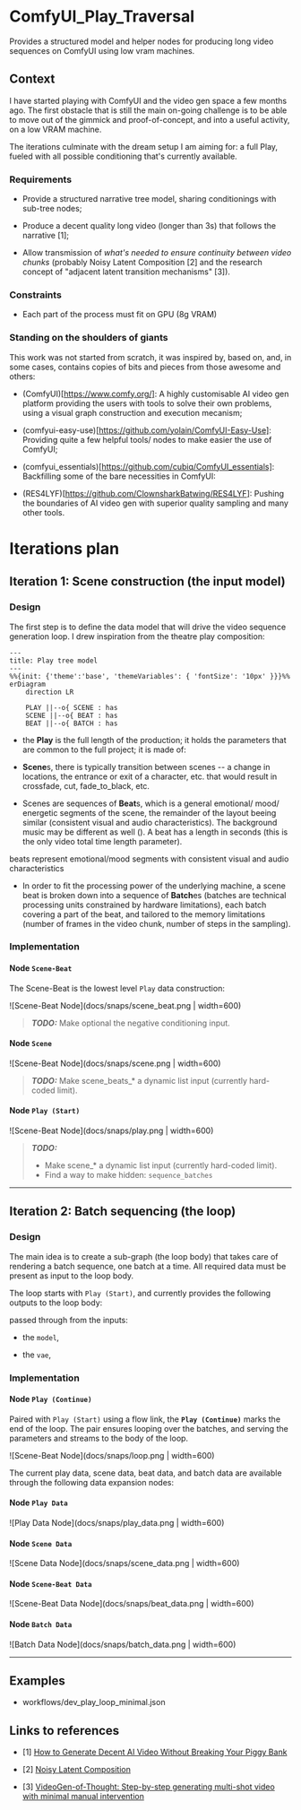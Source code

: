 # ComfyUI_Play_Traversal

Provides a structured model and helper nodes for producing long video sequences on ComfyUI using low vram machines.

## Context

I have started playing with ComfyUI and the video gen space a few months ago. The first obstacle that is still the main on-going challenge is to be able to move out of the gimmick and proof-of-concept, and into a useful activity, on a low VRAM machine.

The iterations culminate with the dream setup I am aiming for: a full Play, fueled with all possible conditioning that's currently available. 

### Requirements

* Provide a structured narrative tree model, sharing conditionings with sub-tree nodes;

* Produce a decent quality long video (longer than 3s) that follows the narrative [1];

* Allow transmission of *what's needed to ensure continuity between video chunks* (probably Noisy Latent Composition [2] and the research concept of "adjacent latent transition mechanisms" [3]).

### Constraints

* Each part of the process must fit on GPU (8g VRAM)

### Standing on the shoulders of giants

This work was not started from scratch, it was inspired by, based on, and, in some cases, contains copies of bits and pieces from those awesome and others:

* (ComfyUI)[https://www.comfy.org/]: A highly customisable AI video gen platform providing the users with tools to solve their own problems, using a visual graph construction and execution mecanism; 

* (comfyui-easy-use)[https://github.com/yolain/ComfyUI-Easy-Use]: Providing quite a few helpful tools/ nodes to make easier the use of ComfyUI;

* (comfyui_essentials)[https://github.com/cubiq/ComfyUI_essentials]: Backfilling some of the bare necessities in ComfyUI:

* (RES4LYF)[https://github.com/ClownsharkBatwing/RES4LYF]: Pushing the boundaries of AI video gen with superior quality sampling and many other tools.

# Iterations plan

## Iteration 1: Scene construction (the input model)

### Design

The first step is to define the data model that will drive the video sequence generation loop. I drew inspiration from the theatre play composition:

```mermaid
---
title: Play tree model
---
%%{init: {'theme':'base', 'themeVariables': { 'fontSize': '10px' }}}%%
erDiagram
    direction LR

    PLAY ||--o{ SCENE : has
    SCENE ||--o{ BEAT : has  
    BEAT ||--o{ BATCH : has
```

* the **Play** is the full length of the production; it holds the parameters that are common to the full project; it is made of:

* **Scene**s, there is typically transition between scenes -- a change in locations, the entrance or exit of a character, etc. that would result in crossfade, cut, fade_to_black, etc.

* Scenes are sequences of **Beat**s, which is a general emotional/ mood/ energetic segments of the scene, the remainder of the layout beeing similar (consistent visual and audio characteristics). The background music may be different as well (). A beat has a length in seconds (this is the only video total time length parameter).

beats represent emotional/mood segments with consistent visual and audio characteristics

* In order to fit the processing power of the underlying machine, a scene beat is broken down into a sequence of **Batch**es (batches are technical processing units constrained by hardware limitations), each batch covering a part of the beat, and tailored to the memory limitations (number of frames in the video chunk, number of steps in the sampling).

### Implementation

#### Node `Scene-Beat`

The Scene-Beat is the lowest level `Play` data construction:

![Scene-Beat Node](docs/snaps/scene_beat.png | width=600)

> **_TODO:_**  Make optional the negative conditioning input.

#### Node `Scene` 

![Scene-Beat Node](docs/snaps/scene.png | width=600)

> **_TODO:_**  Make scene_beats_* a dynamic list input (currently hard-coded limit).

#### Node `Play (Start)`

![Scene-Beat Node](docs/snaps/play.png | width=600)

> **_TODO:_**
> * Make scene_* a dynamic list input (currently hard-coded limit).
> * Find a way to make hidden: `sequence_batches`
-----

## Iteration 2: Batch sequencing (the loop)

### Design

The main idea is to create a sub-graph (the loop body) that takes care of rendering a batch sequence, one batch at a time. All required data must be present as input to the loop body.

The loop starts with `Play (Start)`, and currently provides the following outputs to the loop body:

passed through from the inputs:

* the `model`,

* the `vae`, 

### Implementation

#### Node `Play (Continue)`

Paired with `Play (Start)` using a flow link, the **`Play (Continue)`** marks the end of the loop.
The pair ensures looping over the batches, and serving the parameters and streams to the body of the loop.

![Scene-Beat Node](docs/snaps/loop.png | width=600)

The current play data, scene data, beat data, and batch data are available through the following data expansion nodes:

#### Node `Play Data`

![Play Data Node](docs/snaps/play_data.png | width=600)


#### Node `Scene Data`

![Scene Data Node](docs/snaps/scene_data.png | width=600)


#### Node `Scene-Beat Data`

![Scene-Beat Data Node](docs/snaps/beat_data.png | width=600)


#### Node `Batch Data`

![Batch Data Node](docs/snaps/batch_data.png | width=600)






-----


## Examples

* workflows/dev_play_loop_minimal.json

## Links to references

* [1] [How to Generate Decent AI Video Without Breaking Your Piggy Bank](https://www.linkedin.com/pulse/how-generate-decent-ai-video-without-breaking-your-piggy-gedeon-lixef)

* [2] [Noisy Latent Composition](https://comfyui-wiki.com/en/workflows/noisy-latent-composition)

* [3] [VideoGen-of-Thought: Step-by-step generating multi-shot video with minimal manual intervention](https://arxiv.org/html/2412.02259v2)
